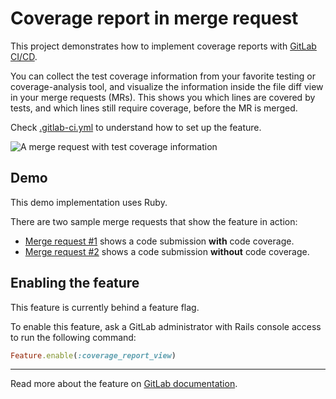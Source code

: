 # Coverage report in merge request

This project demonstrates how to implement coverage reports with [GitLab CI/CD](https://docs.gitlab.com/ee/ci/README.html).

You can collect the test coverage information from your favorite testing or coverage-analysis tool, and visualize the information inside the file diff view in your merge requests (MRs). This shows you which lines are covered by tests, and which lines still require coverage, before the MR is merged.

Check [.gitlab-ci.yml](/.gitlab-ci.yml) to understand how to set up the feature.

<img src="https://docs.gitlab.com/ee/user/project/merge_requests/img/test_coverage_visualization_v12_9.png" alt="A merge request with test coverage information" align="center">

## Demo

This demo implementation uses Ruby.

There are two sample merge requests that show the feature in action:

- [Merge request #1](https://gitlab.com/gitlab-org/ci-cd/demos/coverage-report/-/merge_requests/1/diffs) shows a code submission **with** code coverage.
- [Merge request #2](https://gitlab.com/gitlab-org/ci-cd/demos/coverage-report/-/merge_requests/2/diffs) shows a code submission **without** code coverage.

## Enabling the feature

This feature is currently behind a feature flag.

To enable this feature, ask a GitLab administrator with Rails console access to run the following command:

```ruby
Feature.enable(:coverage_report_view)
```

---

Read more about the feature on [GitLab documentation](https://docs.gitlab.com/ee/user/project/merge_requests/test_coverage_visualization.html).
